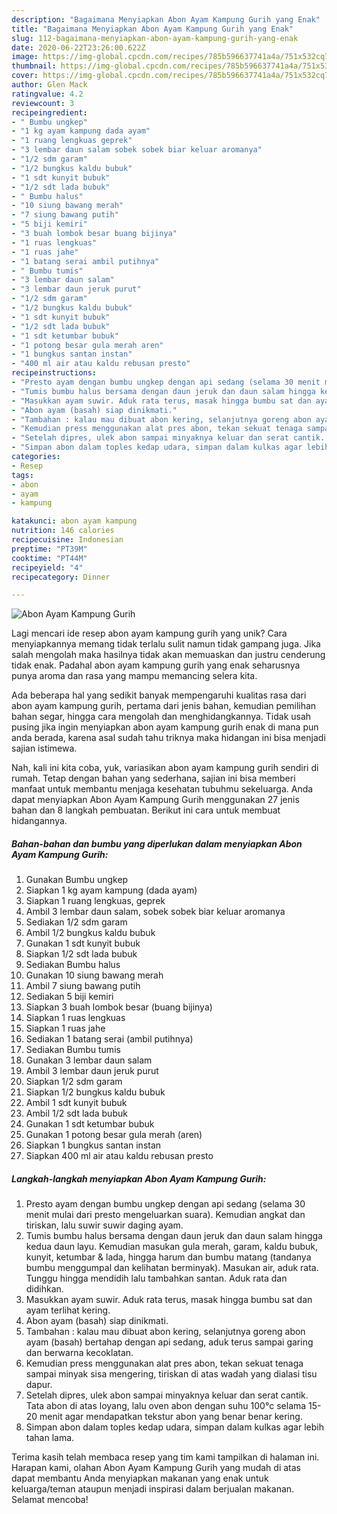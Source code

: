 ```yaml
---
description: "Bagaimana Menyiapkan Abon Ayam Kampung Gurih yang Enak"
title: "Bagaimana Menyiapkan Abon Ayam Kampung Gurih yang Enak"
slug: 112-bagaimana-menyiapkan-abon-ayam-kampung-gurih-yang-enak
date: 2020-06-22T23:26:00.622Z
image: https://img-global.cpcdn.com/recipes/785b596637741a4a/751x532cq70/abon-ayam-kampung-gurih-foto-resep-utama.jpg
thumbnail: https://img-global.cpcdn.com/recipes/785b596637741a4a/751x532cq70/abon-ayam-kampung-gurih-foto-resep-utama.jpg
cover: https://img-global.cpcdn.com/recipes/785b596637741a4a/751x532cq70/abon-ayam-kampung-gurih-foto-resep-utama.jpg
author: Glen Mack
ratingvalue: 4.2
reviewcount: 3
recipeingredient:
- " Bumbu ungkep"
- "1 kg ayam kampung dada ayam"
- "1 ruang lengkuas geprek"
- "3 lembar daun salam sobek sobek biar keluar aromanya"
- "1/2 sdm garam"
- "1/2 bungkus kaldu bubuk"
- "1 sdt kunyit bubuk"
- "1/2 sdt lada bubuk"
- " Bumbu halus"
- "10 siung bawang merah"
- "7 siung bawang putih"
- "5 biji kemiri"
- "3 buah lombok besar buang bijinya"
- "1 ruas lengkuas"
- "1 ruas jahe"
- "1 batang serai ambil putihnya"
- " Bumbu tumis"
- "3 lembar daun salam"
- "3 lembar daun jeruk purut"
- "1/2 sdm garam"
- "1/2 bungkus kaldu bubuk"
- "1 sdt kunyit bubuk"
- "1/2 sdt lada bubuk"
- "1 sdt ketumbar bubuk"
- "1 potong besar gula merah aren"
- "1 bungkus santan instan"
- "400 ml air atau kaldu rebusan presto"
recipeinstructions:
- "Presto ayam dengan bumbu ungkep dengan api sedang (selama 30 menit mulai dari presto mengeluarkan suara). Kemudian angkat dan tiriskan, lalu suwir suwir daging ayam."
- "Tumis bumbu halus bersama dengan daun jeruk dan daun salam hingga kedua daun layu. Kemudian masukan gula merah, garam, kaldu bubuk, kunyit, ketumbar &amp; lada, hingga harum dan bumbu matang (tandanya bumbu menggumpal dan kelihatan berminyak). Masukan air, aduk rata. Tunggu hingga mendidih lalu tambahkan santan. Aduk rata dan didihkan."
- "Masukkan ayam suwir. Aduk rata terus, masak hingga bumbu sat dan ayam terlihat kering."
- "Abon ayam (basah) siap dinikmati."
- "Tambahan : kalau mau dibuat abon kering, selanjutnya goreng abon ayam (basah) bertahap dengan api sedang, aduk terus sampai garing dan berwarna kecoklatan."
- "Kemudian press menggunakan alat pres abon, tekan sekuat tenaga sampai minyak sisa mengering, tiriskan di atas wadah yang dialasi tisu dapur."
- "Setelah dipres, ulek abon sampai minyaknya keluar dan serat cantik. Tata abon di atas loyang, lalu oven abon dengan suhu 100°c selama 15-20 menit agar mendapatkan tekstur abon yang benar benar kering."
- "Simpan abon dalam toples kedap udara, simpan dalam kulkas agar lebih tahan lama."
categories:
- Resep
tags:
- abon
- ayam
- kampung

katakunci: abon ayam kampung 
nutrition: 146 calories
recipecuisine: Indonesian
preptime: "PT39M"
cooktime: "PT44M"
recipeyield: "4"
recipecategory: Dinner

---
```



![Abon Ayam Kampung Gurih](https://img-global.cpcdn.com/recipes/785b596637741a4a/751x532cq70/abon-ayam-kampung-gurih-foto-resep-utama.jpg)

Lagi mencari ide resep abon ayam kampung gurih yang unik? Cara menyiapkannya memang tidak terlalu sulit namun tidak gampang juga. Jika salah mengolah maka hasilnya tidak akan memuaskan dan justru cenderung tidak enak. Padahal abon ayam kampung gurih yang enak seharusnya punya aroma dan rasa yang mampu memancing selera kita.

Ada beberapa hal yang sedikit banyak mempengaruhi kualitas rasa dari abon ayam kampung gurih, pertama dari jenis bahan, kemudian pemilihan bahan segar, hingga cara mengolah dan menghidangkannya. Tidak usah pusing jika ingin menyiapkan abon ayam kampung gurih enak di mana pun anda berada, karena asal sudah tahu triknya maka hidangan ini bisa menjadi sajian istimewa.




Nah, kali ini kita coba, yuk, variasikan abon ayam kampung gurih sendiri di rumah. Tetap dengan bahan yang sederhana, sajian ini bisa memberi manfaat untuk membantu menjaga kesehatan tubuhmu sekeluarga. Anda dapat menyiapkan Abon Ayam Kampung Gurih menggunakan 27 jenis bahan dan 8 langkah pembuatan. Berikut ini cara untuk membuat hidangannya.

<!--inarticleads1-->

##### Bahan-bahan dan bumbu yang diperlukan dalam menyiapkan Abon Ayam Kampung Gurih:

1. Gunakan  Bumbu ungkep
1. Siapkan 1 kg ayam kampung (dada ayam)
1. Siapkan 1 ruang lengkuas, geprek
1. Ambil 3 lembar daun salam, sobek sobek biar keluar aromanya
1. Sediakan 1/2 sdm garam
1. Ambil 1/2 bungkus kaldu bubuk
1. Gunakan 1 sdt kunyit bubuk
1. Siapkan 1/2 sdt lada bubuk
1. Sediakan  Bumbu halus
1. Gunakan 10 siung bawang merah
1. Ambil 7 siung bawang putih
1. Sediakan 5 biji kemiri
1. Siapkan 3 buah lombok besar (buang bijinya)
1. Siapkan 1 ruas lengkuas
1. Siapkan 1 ruas jahe
1. Sediakan 1 batang serai (ambil putihnya)
1. Sediakan  Bumbu tumis
1. Gunakan 3 lembar daun salam
1. Ambil 3 lembar daun jeruk purut
1. Siapkan 1/2 sdm garam
1. Siapkan 1/2 bungkus kaldu bubuk
1. Ambil 1 sdt kunyit bubuk
1. Ambil 1/2 sdt lada bubuk
1. Gunakan 1 sdt ketumbar bubuk
1. Gunakan 1 potong besar gula merah (aren)
1. Siapkan 1 bungkus santan instan
1. Siapkan 400 ml air atau kaldu rebusan presto




<!--inarticleads2-->

##### Langkah-langkah menyiapkan Abon Ayam Kampung Gurih:

1. Presto ayam dengan bumbu ungkep dengan api sedang (selama 30 menit mulai dari presto mengeluarkan suara). Kemudian angkat dan tiriskan, lalu suwir suwir daging ayam.
1. Tumis bumbu halus bersama dengan daun jeruk dan daun salam hingga kedua daun layu. Kemudian masukan gula merah, garam, kaldu bubuk, kunyit, ketumbar &amp; lada, hingga harum dan bumbu matang (tandanya bumbu menggumpal dan kelihatan berminyak). Masukan air, aduk rata. Tunggu hingga mendidih lalu tambahkan santan. Aduk rata dan didihkan.
1. Masukkan ayam suwir. Aduk rata terus, masak hingga bumbu sat dan ayam terlihat kering.
1. Abon ayam (basah) siap dinikmati.
1. Tambahan : kalau mau dibuat abon kering, selanjutnya goreng abon ayam (basah) bertahap dengan api sedang, aduk terus sampai garing dan berwarna kecoklatan.
1. Kemudian press menggunakan alat pres abon, tekan sekuat tenaga sampai minyak sisa mengering, tiriskan di atas wadah yang dialasi tisu dapur.
1. Setelah dipres, ulek abon sampai minyaknya keluar dan serat cantik. Tata abon di atas loyang, lalu oven abon dengan suhu 100°c selama 15-20 menit agar mendapatkan tekstur abon yang benar benar kering.
1. Simpan abon dalam toples kedap udara, simpan dalam kulkas agar lebih tahan lama.




Terima kasih telah membaca resep yang tim kami tampilkan di halaman ini. Harapan kami, olahan Abon Ayam Kampung Gurih yang mudah di atas dapat membantu Anda menyiapkan makanan yang enak untuk keluarga/teman ataupun menjadi inspirasi dalam berjualan makanan. Selamat mencoba!
